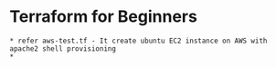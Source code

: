 # Terraform for Beginners

	* refer aws-test.tf - It create ubuntu EC2 instance on AWS with apache2 shell provisioning
	* 
